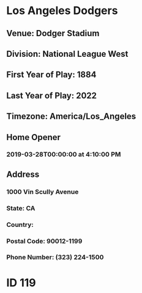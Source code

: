 # Los Angeles Dodgers
## Venue: Dodger Stadium
## Division: National League West
## First Year of Play: 1884
## Last Year of Play: 2022
## Timezone: America/Los_Angeles
## Home Opener
### 2019-03-28T00:00:00 at 4:10:00 PM
## Address
### 1000 Vin Scully Avenue
### State: CA
### Country: 
### Postal Code: 90012-1199
### Phone Number: (323) 224-1500
# ID 119